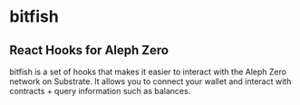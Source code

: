 # bitfish

## React Hooks for Aleph Zero

bitfish is a set of hooks that makes it easier to interact with the Aleph Zero network on Substrate. It allows you to connect your wallet and interact with contracts + query information such as balances.
